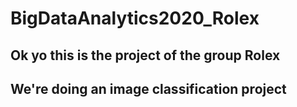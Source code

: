 # BigDataAnalytics2020_Rolex

## Ok yo this is the project of the group Rolex

## We're doing an image classification project
